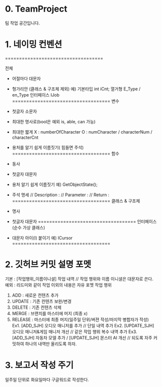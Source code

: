 # 0. TeamProject
팀 작업 공간입니다.





# 1. 네이밍 컨벤션
===================================

전체
- 어절마다 대문자
- 헝가리안 (클래스 & 구조체 제외)
예)
기본타입 int iCnt;
열거형 E_Type / en_Type
인터페이스 IJob
===================================
변수
- 첫글자 소문자
- 최대한 명사로(bool은 예외 is, able, can 가능)

- 최대한 짧게 
X : numberOfCharacter
O : numCharacter / characterNum / characterCnt
- 용처를 알기 쉽게 이름짓기( 힘들면 주석)
===================================
함수
- 동사
- 첫글자 대문자
- 용처 알기 쉽게 이름짓기
예) GetObjectState();
- 주석 명세
// Description :
// Parameter :
// Return :
===================================
클래스 & 구조체
- 명사
- 첫글자 대문자
===================================
인터페이스(순수 가상 클래스)
- 대문자 아이(I) 붙이기
예) ICursor
===================================





# 2. 깃허브 커밋 설명 포멧
기본 : [작업행위_이름이니셜] 작업 내역 // 작업 행위와 이름 이니셜은 대문자로 쓴다.
예외 : 리드미와 같이 작업 이외의 내용은 자유 포멧
작업 행위
1) ADD : 새로운 컨텐츠 추가
2) UPDATE : 기존 컨텐츠 보완/변경
3) DELETE : 기존 컨텐츠 삭제
4) MERGE : 브랜치를 마스터에 머지 (최종 x)
5) RELEASE : 마스터에 최종 머지(일주일 단위/버젼 작성/마지막 병합자가 작성)
Ex1. [ADD_SJH] 오디오 매니저를 추가 // 단일 내역 추가
Ex2. [UPDATE_SJH] 오디오 매니저&게임 매니저 개선 // 같은 작업 행위 복수 내역 추가
Ex3. [ADD_SJH] 자동차 모델 추가 / [UPDATE_SJH] 몬스터 AI 개선 
// 되도록 자주 커밋하여 하나의 내역만 올리도록 하자.





# 3. 보고서 작성 주기
일주일 단위로 화요일마다 구글워드로 작성한다. 

